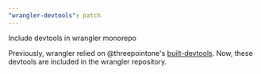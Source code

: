 ```yaml
---
"wrangler-devtools": patch
---
```


Include devtools in wrangler monorepo

Previously, wrangler relied on @threepointone's [built-devtools](https://github.com/threepointone/built-devtools). Now, these devtools are included in the wrangler repository.
